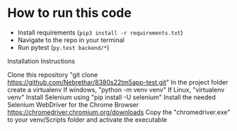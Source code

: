 # How to run this code
 - Install requirements (`pip3 install -r requirements.txt`)
 - Navigate to the repo in your terminal
 - Run pytest (`py.test backend/*`)

Installation Instructions

Clone this repository "git clone https://github.com/Nebrethar/8380s22tm5app-test.git"
In the project folder create a virtualenv
If windows, "python -m venv venv"
If Linux, "virtualenv venv"
Install Selenium using "pip install -U selenium"
Install the needed Selenium WebDriver for the Chrome Browser https://chromedriver.chromium.org/downloads
Copy the "chromedriver.exe" to your venv/Scripts folder and activate the executable



